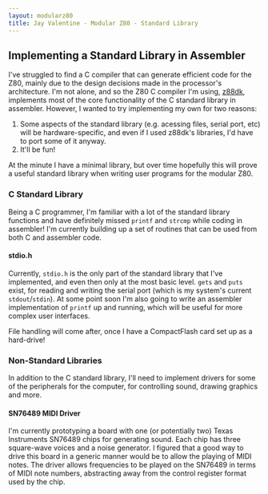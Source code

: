```yaml
---
layout: modularz80
title: Jay Valentine - Modular Z80 - Standard Library
---
```


## Implementing a Standard Library in Assembler

I've struggled to find a C compiler that can generate efficient code for the Z80, mainly due to the design decisions made in the processor's
architecture. I'm not alone, and so the Z80 C compiler I'm using, [z88dk](https://www.z88dk.org), implements most of the core functionality of the C standard library in assembler.
However, I wanted to try implementing my own for two reasons:

1. Some aspects of the standard library (e.g. acessing files, serial port, etc) will be hardware-specific, and even if I used z88dk's libraries, I'd have to port some of it anyway.
2. It'll be fun!

At the minute I have a minimal library, but over time hopefully this will prove a useful standard library when writing user programs for the modular Z80.

### C Standard Library

Being a C programmer, I'm familiar with a lot of the standard library functions and have definitely missed `printf` and `strcmp` while coding in assembler!
I'm currently building up a set of routines that can be used from both C and assembler code.

#### stdio.h

Currently, `stdio.h` is the only part of the standard library that I've implemented, and even then only at the most basic level.
`gets` and `puts` exist, for reading and writing the serial port (which is my system's current `stdout`/`stdin`).
At some point soon I'm also going to write an assembler implementation of `printf` up and running, which will be useful for more complex user interfaces.

File handling will come after, once I have a CompactFlash card set up as a hard-drive!

### Non-Standard Libraries

In addition to the C standard library, I'll need to implement drivers for some of the peripherals for the computer, for controlling sound, drawing graphics and more.

#### SN76489 MIDI Driver

I'm currently prototyping a board with one (or potentially two) Texas Instruments SN76489 chips for generating sound. Each chip has three square-wave voices and a noise generator.
I figured that a good way to drive this board in a generic manner would be to allow the playing of MIDI notes. The driver allows frequencies to be played on the SN76489 in terms of MIDI
note numbers, abstracting away from the control register format used by the chip.

